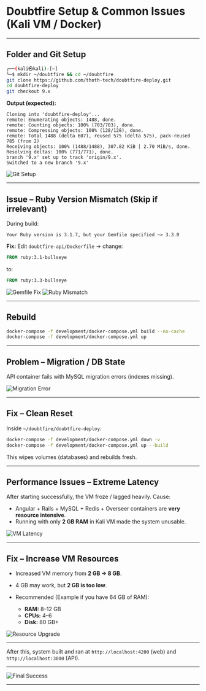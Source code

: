 
# Doubtfire Setup & Common Issues (Kali VM / Docker)

---

## Folder and Git Setup

```bash
┌──(kali㉿kali)-[~]
└─$ mkdir ~/doubtfire && cd ~/doubtfire
git clone https://github.com/thoth-tech/doubtfire-deploy.git
cd doubtfire-deploy
git checkout 9.x
````

**Output (expected):**

```
Cloning into 'doubtfire-deploy'...
remote: Enumerating objects: 1488, done.
remote: Counting objects: 100% (703/703), done.
remote: Compressing objects: 100% (128/128), done.
remote: Total 1488 (delta 607), reused 575 (delta 575), pack-reused 785 (from 2)
Receiving objects: 100% (1488/1488), 307.82 KiB | 2.70 MiB/s, done.
Resolving deltas: 100% (771/771), done.
branch '9.x' set up to track 'origin/9.x'.
Switched to a new branch '9.x'
```

![Git Setup](https://raw.githubusercontent.com/0xFronto/doubtfire-setup-notes/main/docs/images/git-setup.png)

---

## Issue – Ruby Version Mismatch (Skip if irrelevant)

During build:

```
Your Ruby version is 3.1.7, but your Gemfile specified ~> 3.3.0
```

**Fix:** Edit `doubtfire-api/Dockerfile` → change:

```dockerfile
FROM ruby:3.1-bullseye
```

to:

```dockerfile
FROM ruby:3.3-bullseye
```

![Gemfile Fix](https://raw.githubusercontent.com/0xFronto/doubtfire-setup-notes/main/docs/images/gemfile-fix.png)
![Ruby Mismatch](https://raw.githubusercontent.com/0xFronto/doubtfire-setup-notes/main/docs/images/ruby-mismatch.png)

---

## Rebuild

```bash
docker-compose -f development/docker-compose.yml build --no-cache
docker-compose -f development/docker-compose.yml up
```

---

## Problem – Migration / DB State

API container fails with MySQL migration errors (indexes missing).

![Migration Error](https://raw.githubusercontent.com/0xFronto/doubtfire-setup-notes/main/docs/images/migration-error.png)

---

## Fix – Clean Reset

Inside `~/doubtfire/doubtfire-deploy`:

```bash
docker-compose -f development/docker-compose.yml down -v
docker-compose -f development/docker-compose.yml up --build
```

This wipes volumes (databases) and rebuilds fresh.

---

## Performance Issues – Extreme Latency

After starting successfully, the VM froze / lagged heavily. Cause:

* Angular + Rails + MySQL + Redis + Overseer containers are **very resource intensive**.
* Running with only **2 GB RAM** in Kali VM made the system unusable.

![VM Latency](https://raw.githubusercontent.com/0xFronto/doubtfire-setup-notes/main/docs/images/vm-latency.png)

---

## Fix – Increase VM Resources

* Increased VM memory from **2 GB → 8 GB**.
* 4 GB may work, but **2 GB is too low**.
* Recommended (Example if you have 64 GB of RAM):

  * **RAM:** 8–12 GB
  * **CPUs:** 4–6
  * **Disk:** 80 GB+

![Resource Upgrade](https://raw.githubusercontent.com/0xFronto/doubtfire-setup-notes/main/docs/images/resource-upgrade.png)

---

After this, system built and ran at `http://localhost:4200` (web) and `http://localhost:3000` (API).

---

![Final Success](https://raw.githubusercontent.com/0xFronto/doubtfire-setup-notes/main/docs/images/final-success.png)

---

